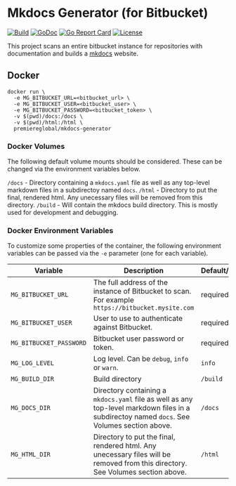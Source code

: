 # Mkdocs Generator (for Bitbucket)
[![Build][Build-Status-Image]][Build-Status-Url] [![GoDoc](https://godoc.org/github.com/PremiereGlobal/mkdocs-generator?status.png)](http://godoc.org/github.com/PremiereGlobal/mkdocs-generator) [![Go Report Card](https://goreportcard.com/badge/github.com/PremiereGlobal/mkdocs-generator)](https://goreportcard.com/report/github.com/PremiereGlobal/mkdocs-generator) [![License](https://img.shields.io/badge/License-MIT-blue.svg)](https://github.com/PremiereGlobal/mkdocs-generator/blob/master/LICENSE)

This project scans an entire bitbucket instance for repositories with documentation and builds a [mkdocs](https://www.mkdocs.org/) website.

## Docker

```
docker run \
  -e MG_BITBUCKET_URL=<bitbucket_url> \
  -e MG_BITBUCKET_USER=<bitbucket_user> \
  -e MG_BITBUCKET_PASSWORD=<bitbucket_token> \
  -v $(pwd)/docs:/docs \
  -v $(pwd)/html:/html \
  premiereglobal/mkdocs-generator
```

### Docker Volumes
The following default volume mounts should be considered.  These can be changed via the environment variables below.

`/docs` - Directory containing a `mkdocs.yaml` file as well as any top-level markdown files in a subdirectoy named `docs`.
`/html` - Directory to put the final, rendered html. Any unecessary files will be removed from this directory.
`/build` - Will contain the mkdocs build directory.  This is mostly used for development and debugging.

### Docker Environment Variables

To customize some properties of the container, the following environment
variables can be passed via the `-e` parameter (one for each variable).

| Variable       | Description                                  | Default/Required |
|----------------|----------------------------------------------|---------|
|`MG_BITBUCKET_URL`| The full address of the instance of Bitbucket to scan. For example `https://bitbucket.mysite.com` | required |
|`MG_BITBUCKET_USER`| User to use to authenticate against Bitbucket. | required |
|`MG_BITBUCKET_PASSWORD`| Bitbucket user password or token. | required |
|`MG_LOG_LEVEL`| Log level.  Can be `debug`, `info` or `warn`. | `info` |
|`MG_BUILD_DIR`| Build directory | `/build` |
|`MG_DOCS_DIR`| Directory containing a `mkdocs.yaml` file as well as any top-level markdown files in a subdirectoy named `docs`. See Volumes section above. | `/docs` |
|`MG_HTML_DIR`| Directory to put the final, rendered html. Any unecessary files will be removed from this directory. See Volumes section above. | `/html` |

[Build-Status-Url]: https://travis-ci.org/PremiereGlobal/mkdocs-generator
[Build-Status-Image]: https://travis-ci.org/PremiereGlobal/mkdocs-generator.svg?branch=master
